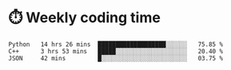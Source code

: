 
# :stopwatch: Weekly coding time
<!--START_SECTION:waka-->

```text
Python   14 hrs 26 mins  ███████████████████░░░░░░   75.85 %
C++      3 hrs 53 mins   █████░░░░░░░░░░░░░░░░░░░░   20.40 %
JSON     42 mins         █░░░░░░░░░░░░░░░░░░░░░░░░   03.75 %
```

<!--END_SECTION:waka-->


<!-- <p> <img src="https://github-readme-stats.vercel.app/api?username=cozgerest&show_icons=true&hide_border=false" />  </p> -->

